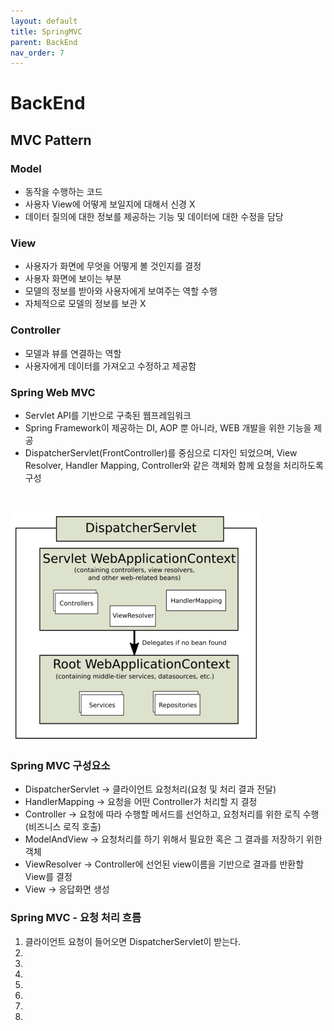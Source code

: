 ```yaml
---
layout: default
title: SpringMVC
parent: BackEnd
nav_order: 7
---
```


# BackEnd

## MVC Pattern

### Model
- 동작을 수행하는 코드
- 사용자 View에 어떻게 보일지에 대해서 신경 X
- 데이터 질의에 대한 정보를 제공하는 기능 및 데이터에 대한 수정을 담당

### View
- 사용자가 화면에 무엇을 어떻게 볼 것인지를 결정
- 사용자 화면에 보이는 부분
- 모델의 정보를 받아와 사용자에게 보여주는 역할 수행
- 자체적으로 모델의 정보를 보관 X

### Controller
- 모델과 뷰를 연결하는 역할
- 사용자에게 데이터를 가져오고 수정하고 제공함

### Spring Web MVC
- Servlet API를 기반으로 구축된 웹프레임워크
- Spring Framework이 제공하는 DI, AOP 뿐 아니라, WEB 개발을 위한 기능을 제공
- DispatcherServlet(FrontController)를 중심으로 디자인 되었으며, View Resolver, Handler Mapping, Controller와 같은 객체와 함께 요청을 처리하도록 구성
<br>

![Alt text](image.png)

### Spring MVC 구성요소
- DispatcherServlet -> 클라이언트 요청처리(요청 및 처리 결과 전달)
- HandlerMapping -> 요청을 어떤 Controller가 처리할 지 결정
- Controller -> 요청에 따라 수행할 메서드를 선언하고, 요청처리를 위한 로직 수행(비즈니스 로직 호출)
- ModelAndView -> 요청처리를 하기 위해서 필요한 혹은 그 결과를 저장하기 위한 객체
- ViewResolver -> Controller에 선언된 view이름을 기반으로 결과를 반환할 View를 결정
- View -> 응답화면 생성

### Spring MVC - 요청 처리 흐름
1. 클라이언트 요청이 들어오면 DispatcherServlet이 받는다.
2. 
3. 
4. 
5. 
6. 
7. 
8. 